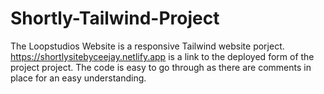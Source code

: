 # Shortly-Tailwind-Project
The Loopstudios Website is a responsive Tailwind website porject.
https://shortlysitebyceejay.netlify.app is a link to the deployed form of the project project.
The code is easy to go through as there are comments in place for an easy understanding.
